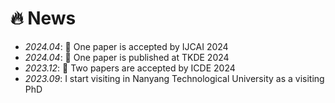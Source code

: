 # 🔥 News
- *2024.04*: 🎉 One paper is accepted by IJCAI 2024
- *2024.04*: 🎉 One paper is published at TKDE 2024
- *2023.12*: 🎉 Two papers are accepted by ICDE 2024
- *2023.09*: I start visiting in Nanyang Technological University as a visiting PhD
